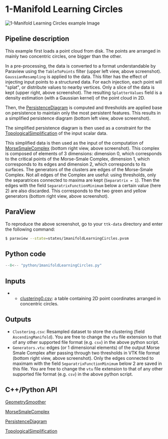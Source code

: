 # 1-Manifold Learning Circles 

![1-Manifold Learning Circles  example Image](https://topology-tool-kit.github.io/img/gallery/1manifoldLearningCircles.jpeg)

## Pipeline description


This example first loads a point cloud from disk. The points are arranged in mainly two concentric circles, one bigger than the other.

In a pre-processing, the data is converted to a format understandable by Paraview using the `TableToPoints` filter (upper left view, above screenshot). `GaussianResampling` is applied to the data. This filter has the effect of injecting input points to a structured data. For each injection, each point will "splat", or distribute values to nearby vertices. Only a slice of the data is kept (upper right, above screenshot). The resulting `SplatterValues` field is a density estimation (with a Gaussian kernel) of the point cloud in 2D.

Then, the [PersistenceDiagram](https://topology-tool-kit.github.io/doc/html/classttkPersistenceDiagram.html) is computed and thresholds are applied base on persistence to maintain only the most persistent features. This results in a simplified persistence diagram (bottom left view, above screenshot).

The simplified persistence diagram is then used as a constraint for the [TopologicalSimplification](https://topology-tool-kit.github.io/doc/html/classttkTopologicalSimplification.html) of the input scalar data.

This simplified data is then used as the input of the computation of [MorseSmaleComplex](https://topology-tool-kit.github.io/doc/html/classttkMorseSmaleComplex.html) (bottom right view, above screenshot). This complex is composed of elements of 3 dimensions: dimension 0, which corresponds to the critical points of the Morse-Smale Complex, dimension 1, which corresponds to its edges and dimension 2, which corresponds to its surfaces. The generators of the clusters are edges of the Morse-Smale Complex. Not all edges of the Complex are useful: using thresholds, only the separatrices connected to maxima are kept (`Separatrix = 1`). Then the edges with the field `SeparatrixFunctionMinimum` below a certain value (here 2) are also discarded. This corresponds to the two green and yellow generators (bottom right view, above screenshot).

## ParaView
To reproduce the above screenshot, go to your `ttk-data`  directory and enter the following command:
``` bash
$ paraview --state=states/1manifoldLearningCircles.pvsm
```

## Python code

``` python  linenums="1"
--8<-- "python/1manifoldLearningCircles.py"
```

## Inputs
- - [clustering0.csv](https://github.com/topology-tool-kit/ttk-data/raw/dev/clustering0.csv): a table containing 2D point coordinates arranged in concentric circles.

## Outputs
- `Clustering.csv`: Resampled dataset to store the clustering (field `AscendingManifold`). You are free to change the `vtu` file extension to that of any other supported file format (e.g. `csv`) in the above python script.
- `Generators.vtu`: edges (or 1 dimensional elements) of the output Morse Smale Complex after passing through two thresholds in VTK file format (bottom right view, above screenshot). Only the edges connected to maximam with the field `SeparatrixFunctionMinimum` below 2 are saved in this file. You are free to change the `vtu` file extension to that of any other supported file format (e.g. `csv`) in the above python script. 

## C++/Python API

[GeometrySmoother](https://topology-tool-kit.github.io/doc/html/classttkGeometrySmoother.html)

[MorseSmaleComplex](https://topology-tool-kit.github.io/doc/html/classttkMorseSmaleComplex.html)

[PersistenceDiagram](https://topology-tool-kit.github.io/doc/html/classttkPersistenceDiagram.html)

[TopologicalSimplification](https://topology-tool-kit.github.io/doc/html/classttkTopologicalSimplification.html)
